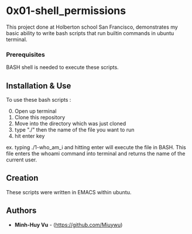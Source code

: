 # 0x01-shell_permissions

This project done at Holberton school San Francisco, demonstrates my basic ability to write bash scripts that run builtin commands in ubuntu terminal.

### Prerequisites

BASH shell is needed to execute these scripts.

## Installation & Use

To use these bash scripts :

0. Open up terminal
1. Clone this repository
2. Move into the directory which was just cloned
3. type "./" then the name of the file you want to run
4. hit enter key

ex. typing ./1-who_am_i and hitting enter will execute the file in BASH. This file enters the whoami command into terminal and returns the name of the current user.
## Creation

These scripts were written in EMACS within ubuntu.

## Authors

* **Minh-Huy Vu** - (https://github.com/Miuywu)
